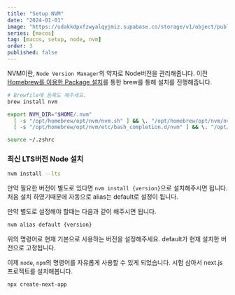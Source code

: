 ```yaml
---
title: "Setup NVM"
date: "2024-01-01"
image: "https://udakkdpxfzwyalqyjmiz.supabase.co/storage/v1/object/public/images/blog-macos.png"
series: [macos]
tag: [macos, setup, node, nvm]
order: 3
published: false
---
```


NVM이란, `Node Version Manager`의 약자로 Node버전을 관리해줍니다.
이전 [Homebrew를 이용한 Package 설치](https://gennyoon.net/macos/macos001)를 통한 brew를 통해 설치를 진행해줍니다.

```bash
# Brewfile에 등록도 해주세요.
brew install nvm
```

```bash
export NVM_DIR="$HOME/.nvm"
  [ -s "/opt/homebrew/opt/nvm/nvm.sh" ] && \. "/opt/homebrew/opt/nvm/nvm.sh"  # This loads nvm
  [ -s "/opt/homebrew/opt/nvm/etc/bash_completion.d/nvm" ] && \. "/opt/homebrew/opt/nvm/etc/bash_completion.d/nvm"  # This loads nvm bash_completion >> ~/.zshrc

source ~/.zshrc
```

### 최신 LTS버전 Node 설치

```bash
nvm install --lts
```

만약 필요한 버전이 별도로 있다면 `nvm install {version}`으로 설치해주시면 됩니다. 처음 설치 하였기때문에 자동으로 alias는 default로 설정이 됩니다.

만약 별도로 설정해야 할때는 다음과 같이 해주시면 됩니다.

```bash title="change nvm default alias"
nvm alias default {version}
```

위의 명령어로 현재 기본으로 사용하는 버전을 설정해주세요. default가 현재 설치한 버전으로 고정됩니다.

이제 `node`, `npm`의 명령어를 자유롭게 사용할 수 있게 되었습니다.
시험 삼아서 next.js 프로젝트를 설치해봅니다.

```bash
npx create-next-app
```

<!-- nvm list -->
<!-- ``` -->
<!---->
<!-- 현재 설치된 버전, 선택된 버전을 알 수 있습니다. -->
<!---->
<!-- ```bash -->
<!-- nvm use default -->
<!-- ``` -->
<!---->
<!-- default로 설정된 node버전을 이용하겠다 설정하면 기본적 설정은 완료 됩니다. -->
<!---->
<!-- 이 -->
